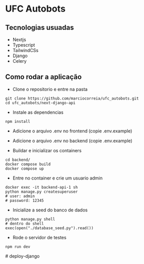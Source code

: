 # UFC Autobots 

## Tecnologias usuadas 

- Nextjs
- Typescript
- TailwindCSs
- Django 
- Celery

## Como rodar a aplicação 

- Clone o repositorio e entre na pasta

```
git clone https://github.com/marciocorreia/ufc_autobots.git
cd ufc_autobots/next-django-api
```

- Instale as dependencias 

```
npm install
```

- Adicione o arquivo .env no frontend (copie .env.example)

- Adicione o arquivo .env no backend (copie .env.example)

- Buildar e inicializar os containers

```
cd backend/ 
docker compose build
docker compose up
```

- Entre no container e crie um usuario admin 
```
docker exec -it backend-api-1 sh 
python manage.py createsuperuser 
# user: admin
# password: 12345
```

- Inicialize a seed do banco de dados 
```
python manage.py shell
# dentro do shell 
exec(open("./database_seed.py").read())
```

- Rode o servidor de testes
```
npm run dev
```
#   d e p l o y - d j a n g o  
 